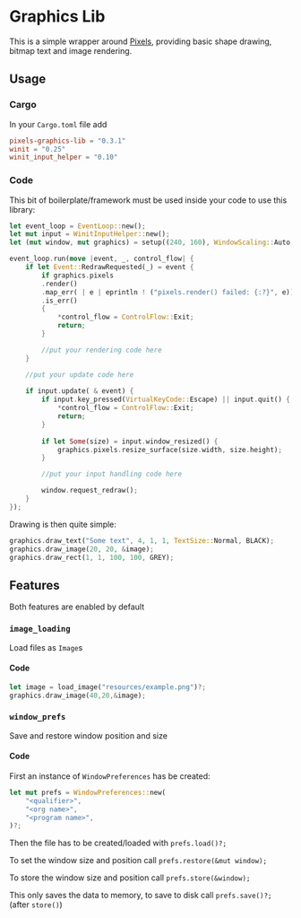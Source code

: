 # Graphics Lib

This is a simple wrapper around [Pixels](https://github.com/parasyte/pixels), providing basic shape drawing, bitmap text and image rendering.

## Usage

### Cargo

In your `Cargo.toml` file add
```toml
pixels-graphics-lib = "0.3.1"
winit = "0.25"
winit_input_helper = "0.10"
```

### Code

This bit of boilerplate/framework must be used inside your code to use this library:
```rust
let event_loop = EventLoop::new();
let mut input = WinitInputHelper::new();
let (mut window, mut graphics) = setup((240, 160), WindowScaling::Auto, "Example", &event_loop)?;

event_loop.run(move |event, _, control_flow| {
    if let Event::RedrawRequested(_) = event {
        if graphics.pixels
        .render()
        .map_err( | e | eprintln ! ("pixels.render() failed: {:?}", e))
        .is_err()
        {
            *control_flow = ControlFlow::Exit;
            return;
        }

        //put your rendering code here
    }

    //put your update code here
    
    if input.update( & event) {
        if input.key_pressed(VirtualKeyCode::Escape) || input.quit() {
            *control_flow = ControlFlow::Exit;
            return;
        }
        
        if let Some(size) = input.window_resized() {
            graphics.pixels.resize_surface(size.width, size.height);
        }

        //put your input handling code here

        window.request_redraw();
    }
});
```

Drawing is then quite simple:
```rust
graphics.draw_text("Some text", 4, 1, 1, TextSize::Normal, BLACK);
graphics.draw_image(20, 20, &image);
graphics.draw_rect(1, 1, 100, 100, GREY);
```

## Features

Both features are enabled by default

### `image_loading`

Load files as `Image`s

#### Code
```rust
let image = load_image("resources/example.png")?;
graphics.draw_image(40,20,&image);
```

### `window_prefs`

Save and restore window position and size

#### Code
First an instance of `WindowPreferences` has be created:
```rust
let mut prefs = WindowPreferences::new(
    "<qualifier>",
    "<org name>",
    "<program name>",
)?;
``` 

Then the file has to be created/loaded with 
`prefs.load()?;`

To set the window size and position call
`prefs.restore(&mut window);`

To store the window size and position call
`prefs.store(&window);`

This only saves the data to memory, to save to disk call
`prefs.save()?;` (after `store()`)
